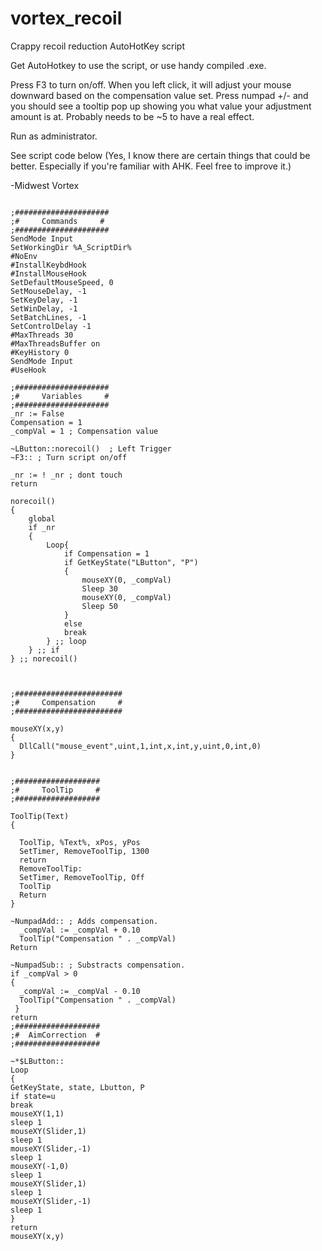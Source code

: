 # vortex_recoil
Crappy recoil reduction AutoHotKey script

Get AutoHotkey to use the script, or use handy compiled .exe.


Press F3 to turn on/off.
When you left click, it will adjust your mouse downward based on the compensation value set.
Press numpad +/- and you should see a tooltip pop up showing you what value your adjustment amount is at.  Probably needs to be ~5 to have a real effect.

Run as administrator.

See script code below (Yes, I know there are certain things that could be better. Especially if you're familiar with AHK.  Feel free to improve it.)

-Midwest Vortex

```

;#####################
;#     Commands     #
;#####################
SendMode Input 
SetWorkingDir %A_ScriptDir% 
#NoEnv
#InstallKeybdHook
#InstallMouseHook
SetDefaultMouseSpeed, 0
SetMouseDelay, -1
SetKeyDelay, -1
SetWinDelay, -1
SetBatchLines, -1
SetControlDelay -1
#MaxThreads 30
#MaxThreadsBuffer on
#KeyHistory 0
SendMode Input
#UseHook
 
;#####################
;#     Variables     #
;#####################
_nr := False
Compensation = 1
_compVal = 1 ; Compensation value
 
~LButton::norecoil()  ; Left Trigger
~F3:: ; Turn script on/off
 
_nr := ! _nr ; dont touch
return
 
norecoil()
{
    global 
    if _nr
    {
        Loop{
            if Compensation = 1 
            if GetKeyState("LButton", "P")
            {
                mouseXY(0, _compVal)
                Sleep 30
                mouseXY(0, _compVal)
                Sleep 50
            }
            else
            break
        } ;; loop
    } ;; if
} ;; norecoil()
 
 
 
;########################
;#     Compensation     #
;########################
 
mouseXY(x,y)
{
  DllCall("mouse_event",uint,1,int,x,int,y,uint,0,int,0)
}
 
 
;###################
;#     ToolTip     #
;###################
 
ToolTip(Text)
{
 
  ToolTip, %Text%, xPos, yPos
  SetTimer, RemoveToolTip, 1300
  return
  RemoveToolTip:
  SetTimer, RemoveToolTip, Off
  ToolTip
  Return
}
 
~NumpadAdd:: ; Adds compensation.
  _compVal := _compVal + 0.10
  ToolTip("Compensation " . _compVal)
Return
 
~NumpadSub:: ; Substracts compensation.
if _compVal > 0
{
  _compVal := _compVal - 0.10
  ToolTip("Compensation " . _compVal)
 }
return
;###################
;#  AimCorrection  #
;###################
 
~*$LButton::
Loop
{
GetKeyState, state, Lbutton, P
if state=u
break
mouseXY(1,1)
sleep 1
mouseXY(Slider,1)
sleep 1
mouseXY(Slider,-1)
sleep 1
mouseXY(-1,0)
sleep 1
mouseXY(Slider,1)
sleep 1
mouseXY(Slider,-1)
sleep 1
}
return
mouseXY(x,y)
```
